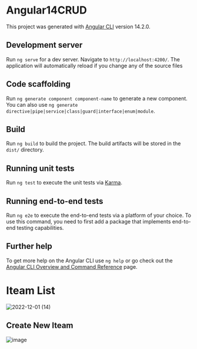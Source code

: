 # Angular14CRUD

This project was generated with [Angular CLI](https://github.com/angular/angular-cli) version 14.2.0.

## Development server

Run `ng serve` for a dev server. Navigate to `http://localhost:4200/`. The application will automatically reload if you change any of the source files

## Code scaffolding

Run `ng generate component component-name` to generate a new component. You can also use `ng generate directive|pipe|service|class|guard|interface|enum|module`.

## Build

Run `ng build` to build the project. The build artifacts will be stored in the `dist/` directory.

## Running unit tests

Run `ng test` to execute the unit tests via [Karma](https://karma-runner.github.io).

## Running end-to-end tests

Run `ng e2e` to execute the end-to-end tests via a platform of your choice. To use this command, you need to first add a package that implements end-to-end testing capabilities.

## Further help

To get more help on the Angular CLI use `ng help` or go check out the [Angular CLI Overview and Command Reference](https://angular.io/cli) page.


# Iteam List
![2022-12-01 (14)](https://user-images.githubusercontent.com/98097534/205088867-838a98f7-8d50-4870-8c45-e5fe7036c6d3.png)

## Create New Iteam
![image](https://user-images.githubusercontent.com/98097534/205088692-e31f3f1a-dbca-4005-b101-ec8afa5953af.png)

